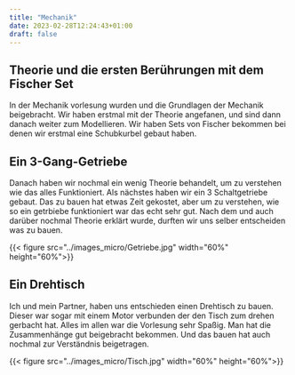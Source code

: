 ```yaml
---
title: "Mechanik"
date: 2023-02-28T12:24:43+01:00
draft: false
---
```

## Theorie und die ersten Berührungen mit dem Fischer Set

In der Mechanik vorlesung wurden und die Grundlagen der Mechanik beigebracht. Wir haben erstmal mit der Theorie
angefanen,
und sind dann danach weiter zum Modellieren. Wir haben Sets von Fischer bekommen bei denen wir erstmal eine Schubkurbel
gebaut haben.

## Ein 3-Gang-Getriebe

Danach haben wir nochmal ein wenig Theorie behandelt, um zu verstehen wie das alles Funktioniert.
Als nächstes haben wir ein 3 Schaltgetriebe gebaut. Das zu bauen hat etwas Zeit gekostet, aber um zu verstehen, wie so
ein getrbiebe funktioniert war das echt sehr gut.
Nach dem und auch darüber nochmal Theorie erklärt wurde, durften wir uns selber entscheiden was zu bauen.

{{< figure src="../images_micro/Getriebe.jpg" width="60%" height="60%">}}

## Ein Drehtisch

Ich und mein Partner, haben uns entschieden einen Drehtisch zu bauen. Dieser war sogar mit einem Motor verbunden der den
Tisch
zum drehen gerbacht hat.
Alles im allen war die Vorlesung sehr Spaßig. Man hat die Zusammenhänge gut beigebracht bekommen. Und das bauen hat auch
nochmal zur Verständnis beigetragen.

{{< figure src="../images_micro/Tisch.jpg" width="60%" height="60%">}}